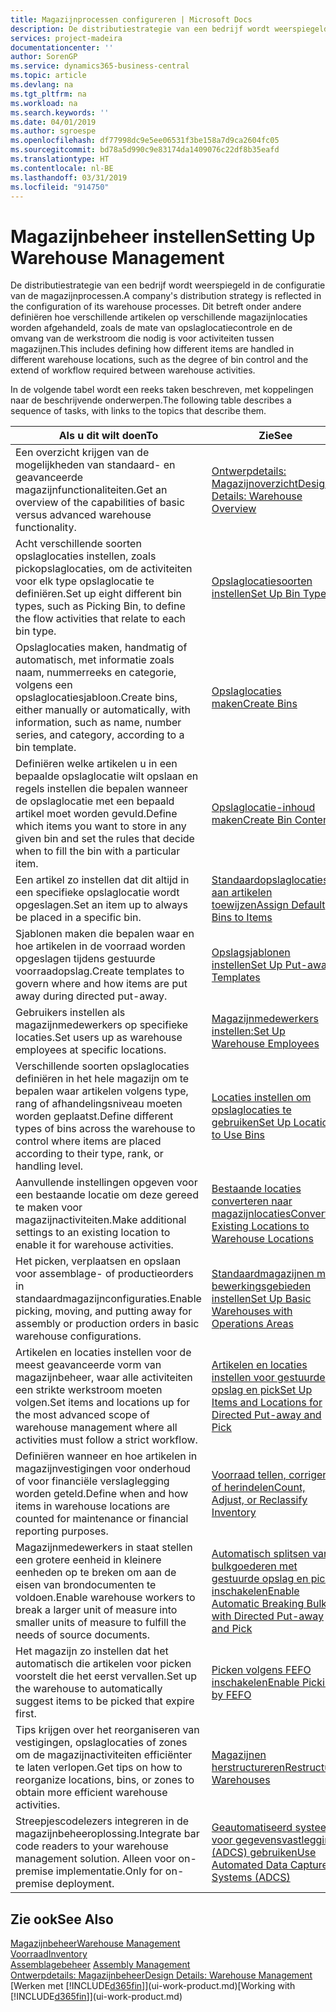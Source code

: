 ```yaml
---
title: Magazijnprocessen configureren | Microsoft Docs
description: De distributiestrategie van een bedrijf wordt weerspiegeld in de configuratie van zijn magazijnprocessen. Dit betreft onder andere definiëren hoe verschillende artikelen op verschillende magazijnlocaties worden afgehandeld, zoals de mate van opslaglocatiecontrole en de omvang van de werkstroom die nodig is voor activiteiten tussen magazijnen.
services: project-madeira
documentationcenter: ''
author: SorenGP
ms.service: dynamics365-business-central
ms.topic: article
ms.devlang: na
ms.tgt_pltfrm: na
ms.workload: na
ms.search.keywords: ''
ms.date: 04/01/2019
ms.author: sgroespe
ms.openlocfilehash: df77998dc9e5ee06531f3be158a7d9ca2604fc05
ms.sourcegitcommit: bd78a5d990c9e83174da1409076c22df8b35eafd
ms.translationtype: HT
ms.contentlocale: nl-BE
ms.lasthandoff: 03/31/2019
ms.locfileid: "914750"
---
```

# <a name="setting-up-warehouse-management"></a><span data-ttu-id="a762b-104">Magazijnbeheer instellen</span><span class="sxs-lookup"><span data-stu-id="a762b-104">Setting Up Warehouse Management</span></span>
<span data-ttu-id="a762b-105">De distributiestrategie van een bedrijf wordt weerspiegeld in de configuratie van de magazijnprocessen.</span><span class="sxs-lookup"><span data-stu-id="a762b-105">A company's distribution strategy is reflected in the configuration of its warehouse processes.</span></span> <span data-ttu-id="a762b-106">Dit betreft onder andere definiëren hoe verschillende artikelen op verschillende magazijnlocaties worden afgehandeld, zoals de mate van opslaglocatiecontrole en de omvang van de werkstroom die nodig is voor activiteiten tussen magazijnen.</span><span class="sxs-lookup"><span data-stu-id="a762b-106">This includes defining how different items are handled in different warehouse locations, such as the degree of bin control and the extend of workflow required between warehouse activities.</span></span>  

 <span data-ttu-id="a762b-107">In de volgende tabel wordt een reeks taken beschreven, met koppelingen naar de beschrijvende onderwerpen.</span><span class="sxs-lookup"><span data-stu-id="a762b-107">The following table describes a sequence of tasks, with links to the topics that describe them.</span></span>   

|<span data-ttu-id="a762b-108">**Als u dit wilt doen**</span><span class="sxs-lookup"><span data-stu-id="a762b-108">**To**</span></span>|<span data-ttu-id="a762b-109">**Zie**</span><span class="sxs-lookup"><span data-stu-id="a762b-109">**See**</span></span>|  
|------------|-------------|  
|<span data-ttu-id="a762b-110">Een overzicht krijgen van de mogelijkheden van standaard- en geavanceerde magazijnfunctionaliteiten.</span><span class="sxs-lookup"><span data-stu-id="a762b-110">Get an overview of the capabilities of basic versus advanced warehouse functionality.</span></span>|[<span data-ttu-id="a762b-111">Ontwerpdetails: Magazijnoverzicht</span><span class="sxs-lookup"><span data-stu-id="a762b-111">Design Details: Warehouse Overview</span></span>](design-details-warehouse-overview.md)|  
|<span data-ttu-id="a762b-112">Acht verschillende soorten opslaglocaties instellen, zoals pickopslaglocaties, om de activiteiten voor elk type opslaglocatie te definiëren.</span><span class="sxs-lookup"><span data-stu-id="a762b-112">Set up eight different bin types, such as Picking Bin, to define the flow activities that relate to each bin type.</span></span>|[<span data-ttu-id="a762b-113">Opslaglocatiesoorten instellen</span><span class="sxs-lookup"><span data-stu-id="a762b-113">Set Up Bin Types</span></span>](warehouse-how-to-set-up-bin-types.md)|  
|<span data-ttu-id="a762b-114">Opslaglocaties maken, handmatig of automatisch, met informatie zoals naam, nummerreeks en categorie, volgens een opslaglocatiesjabloon.</span><span class="sxs-lookup"><span data-stu-id="a762b-114">Create bins, either manually or automatically, with information, such as name, number series, and category, according to a bin template.</span></span>|[<span data-ttu-id="a762b-115">Opslaglocaties maken</span><span class="sxs-lookup"><span data-stu-id="a762b-115">Create Bins</span></span>](warehouse-how-to-create-individual-bins.md)|  
|<span data-ttu-id="a762b-116">Definiëren welke artikelen u in een bepaalde opslaglocatie wilt opslaan en regels instellen die bepalen wanneer de opslaglocatie met een bepaald artikel moet worden gevuld.</span><span class="sxs-lookup"><span data-stu-id="a762b-116">Define which items you want to store in any given bin and set the rules that decide when to fill the bin with a particular item.</span></span>|[<span data-ttu-id="a762b-117">Opslaglocatie-inhoud maken</span><span class="sxs-lookup"><span data-stu-id="a762b-117">Create Bin Contents</span></span>](warehouse-how-to-set-up-bin-contents.md)|  
|<span data-ttu-id="a762b-118">Een artikel zo instellen dat dit altijd in een specifieke opslaglocatie wordt opgeslagen.</span><span class="sxs-lookup"><span data-stu-id="a762b-118">Set an item up to always be placed in a specific bin.</span></span>|[<span data-ttu-id="a762b-119">Standaardopslaglocaties aan artikelen toewijzen</span><span class="sxs-lookup"><span data-stu-id="a762b-119">Assign Default Bins to Items</span></span>](warehouse-how-to-assign-default-bins-to-items.md)|
|<span data-ttu-id="a762b-120">Sjablonen maken die bepalen waar en hoe artikelen in de voorraad worden opgeslagen tijdens gestuurde voorraadopslag.</span><span class="sxs-lookup"><span data-stu-id="a762b-120">Create templates to govern where and how items are put away during directed put-away.</span></span>|[<span data-ttu-id="a762b-121">Opslagsjablonen instellen</span><span class="sxs-lookup"><span data-stu-id="a762b-121">Set Up Put-away Templates</span></span>](warehouse-how-to-set-up-put-away-templates.md)|
|<span data-ttu-id="a762b-122">Gebruikers instellen als magazijnmedewerkers op specifieke locaties.</span><span class="sxs-lookup"><span data-stu-id="a762b-122">Set users up as warehouse employees at specific locations.</span></span>|[<span data-ttu-id="a762b-123">Magazijnmedewerkers instellen:</span><span class="sxs-lookup"><span data-stu-id="a762b-123">Set Up Warehouse Employees</span></span>](warehouse-how-to-set-up-warehouse-employees.md)|
|<span data-ttu-id="a762b-124">Verschillende soorten opslaglocaties definiëren in het hele magazijn om te bepalen waar artikelen volgens type, rang of afhandelingsniveau moeten worden geplaatst.</span><span class="sxs-lookup"><span data-stu-id="a762b-124">Define different types of bins across the warehouse to control where items are placed according to their type, rank, or handling level.</span></span>|[<span data-ttu-id="a762b-125">Locaties instellen om opslaglocaties te gebruiken</span><span class="sxs-lookup"><span data-stu-id="a762b-125">Set Up Locations to Use Bins</span></span>](warehouse-how-to-set-up-locations-to-use-bins.md)|
|<span data-ttu-id="a762b-126">Aanvullende instellingen opgeven voor een bestaande locatie om deze gereed te maken voor magazijnactiviteiten.</span><span class="sxs-lookup"><span data-stu-id="a762b-126">Make additional settings to an existing location to enable it for warehouse activities.</span></span>|[<span data-ttu-id="a762b-127">Bestaande locaties converteren naar magazijnlocaties</span><span class="sxs-lookup"><span data-stu-id="a762b-127">Convert Existing Locations to Warehouse Locations</span></span>](warehouse-how-to-convert-existing-locations-to-warehouse-locations.md)|
|<span data-ttu-id="a762b-128">Het picken, verplaatsen en opslaan voor assemblage- of productieorders in standaardmagazijnconfiguraties.</span><span class="sxs-lookup"><span data-stu-id="a762b-128">Enable picking, moving, and putting away for assembly or production orders in basic warehouse configurations.</span></span>|[<span data-ttu-id="a762b-129">Standaardmagazijnen met bewerkingsgebieden instellen</span><span class="sxs-lookup"><span data-stu-id="a762b-129">Set Up Basic Warehouses with Operations Areas</span></span>](warehouse-how-to-set-up-basic-warehouses-with-operations-areas.md)|  
|<span data-ttu-id="a762b-130">Artikelen en locaties instellen voor de meest geavanceerde vorm van magazijnbeheer, waar alle activiteiten een strikte werkstroom moeten volgen.</span><span class="sxs-lookup"><span data-stu-id="a762b-130">Set items and locations up for the most advanced scope of warehouse management where all activities must follow a strict workflow.</span></span>|[<span data-ttu-id="a762b-131">Artikelen en locaties instellen voor gestuurde opslag en pick</span><span class="sxs-lookup"><span data-stu-id="a762b-131">Set Up Items and Locations for Directed Put-away and Pick</span></span>](warehouse-how-to-set-up-items-for-directed-put-away-and-pick.md)|  
|<span data-ttu-id="a762b-132">Definiëren wanneer en hoe artikelen in magazijnvestigingen voor onderhoud of voor financiële verslaglegging worden geteld.</span><span class="sxs-lookup"><span data-stu-id="a762b-132">Define when and how items in warehouse locations are counted for maintenance or financial reporting purposes.</span></span>|[<span data-ttu-id="a762b-133">Voorraad tellen, corrigeren of herindelen</span><span class="sxs-lookup"><span data-stu-id="a762b-133">Count, Adjust, or Reclassify Inventory</span></span>](inventory-how-count-adjust-reclassify.md)|
|<span data-ttu-id="a762b-134">Magazijnmedewerkers in staat stellen een grotere eenheid in kleinere eenheden op te breken om aan de eisen van brondocumenten te voldoen.</span><span class="sxs-lookup"><span data-stu-id="a762b-134">Enable warehouse workers to break a larger unit of measure into smaller units of measure to fulfill the needs of source documents.</span></span>|[<span data-ttu-id="a762b-135">Automatisch splitsen van bulkgoederen met gestuurde opslag en pick inschakelen</span><span class="sxs-lookup"><span data-stu-id="a762b-135">Enable Automatic Breaking Bulk with Directed Put-away and Pick</span></span>](warehouse-enable-automatic-breaking-bulk-with-directed-put-away-and-pick.md)|  
|<span data-ttu-id="a762b-136">Het magazijn zo instellen dat het automatisch die artikelen voor picken voorstelt die het eerst vervallen.</span><span class="sxs-lookup"><span data-stu-id="a762b-136">Set up the warehouse to automatically suggest items to be picked that expire first.</span></span>|[<span data-ttu-id="a762b-137">Picken volgens FEFO inschakelen</span><span class="sxs-lookup"><span data-stu-id="a762b-137">Enable Picking by FEFO</span></span>](warehouse-picking-by-fefo.md)|
|<span data-ttu-id="a762b-138">Tips krijgen over het reorganiseren van vestigingen, opslaglocaties of zones om de magazijnactiviteiten efficiënter te laten verlopen.</span><span class="sxs-lookup"><span data-stu-id="a762b-138">Get tips on how to reorganize locations, bins, or zones to obtain more efficient warehouse activities.</span></span>|[<span data-ttu-id="a762b-139">Magazijnen herstructureren</span><span class="sxs-lookup"><span data-stu-id="a762b-139">Restructure Warehouses</span></span>](warehouse-how-to-restructure-warehouses.md)|
|<span data-ttu-id="a762b-140">Streepjescodelezers integreren in de magazijnbeheeroplossing.</span><span class="sxs-lookup"><span data-stu-id="a762b-140">Integrate bar code readers to your warehouse management solution.</span></span> <span data-ttu-id="a762b-141">Alleen voor on-premise implementatie.</span><span class="sxs-lookup"><span data-stu-id="a762b-141">Only for on-premise deployment.</span></span>|[<span data-ttu-id="a762b-142">Geautomatiseerd systeem voor gegevensvastlegging (ADCS) gebruiken</span><span class="sxs-lookup"><span data-stu-id="a762b-142">Use Automated Data Capture Systems (ADCS)</span></span>](warehouse-use-automated-data-capture-systems-adcs.md)|

## <a name="see-also"></a><span data-ttu-id="a762b-143">Zie ook</span><span class="sxs-lookup"><span data-stu-id="a762b-143">See Also</span></span>  
[<span data-ttu-id="a762b-144">Magazijnbeheer</span><span class="sxs-lookup"><span data-stu-id="a762b-144">Warehouse Management</span></span>](warehouse-manage-warehouse.md)  
[<span data-ttu-id="a762b-145">Voorraad</span><span class="sxs-lookup"><span data-stu-id="a762b-145">Inventory</span></span>](inventory-manage-inventory.md)  
<span data-ttu-id="a762b-146">[Assemblagebeheer](assembly-assemble-items.md)  </span><span class="sxs-lookup"><span data-stu-id="a762b-146">[Assembly Management](assembly-assemble-items.md)  </span></span>  
[<span data-ttu-id="a762b-147">Ontwerpdetails: Magazijnbeheer</span><span class="sxs-lookup"><span data-stu-id="a762b-147">Design Details: Warehouse Management</span></span>](design-details-warehouse-management.md)  
<span data-ttu-id="a762b-148">[Werken met [!INCLUDE[d365fin](includes/d365fin_md.md)]](ui-work-product.md)</span><span class="sxs-lookup"><span data-stu-id="a762b-148">[Working with [!INCLUDE[d365fin](includes/d365fin_md.md)]](ui-work-product.md)</span></span>

